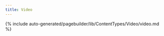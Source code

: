 ```yaml
---
title: Video
---
```


<!--
The reference doc content is generated automatically from the source code.
To update this section, update the doc blocks in the source code
-->

{% include auto-generated/pagebuilder/lib/ContentTypes/Video/video.md %}
